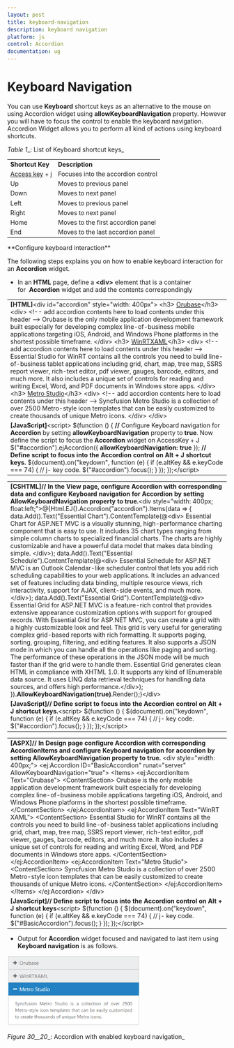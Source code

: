 ```yaml
---
layout: post
title: keyboard-navigation
description: keyboard navigation
platform: js
control: Accordion 
documentation: ug
---
```


# Keyboard Navigation

You can use **Keyboard** shortcut keys as an alternative to the mouse on using Accordion widget using **allowKeyboardNavigation** property. However you will have to focus the control to enable the keyboard navigation. Accordion Widget allows you to perform all kind of actions using keyboard shortcuts.

_Table_ _1__: List of Keyboard shortcut keys_

<table>
<tr>
<td>
<b>Shortcut Key</b></td><td>
<b>Description</b></td></tr>
<tr>
<td>
<a href=http://en.wikipedia.org/wiki/Access_key>Access key</a> + j	</td><td>
Focuses into the accordion control</td></tr>
<tr>
<td>
Up</td><td>
Moves to previous panel</td></tr>
<tr>
<td>
Down</td><td>
Moves to next panel</td></tr>
<tr>
<td>
Left</td><td>
Moves to previous panel</td></tr>
<tr>
<td>
Right</td><td>
Moves to next panel</td></tr>
<tr>
<td>
Home</td><td>
Moves to the first accordion panel</td></tr>
<tr>
<td>
End</td><td>
Moves to the last accordion panel</td></tr>
</table>
**Configure keyboard interaction**

The following steps explains you on how to enable keyboard interaction for an **Accordion** widget.

* In an **HTML** page, define a **&lt;div&gt;** element that is a container for  **Accordion** widget and add the contents correspondingly



<table>
<tr>
<td>
<b>[HTML]</b>&lt;div id="accordion" style="width: 400px"&gt;     &lt;h3&gt;          <a href="#">Orubase</a>&lt;/h3&gt;      &lt;div&gt;  &lt;!-- add accordion contents here to load contents under this header --&gt;          Orubase is the only mobile application development framework built especially for developing complex line-of-business mobile applications targeting iOS, Android, and Windows Phone platforms in the shortest possible timeframe.    &lt;/div&gt;      &lt;h3&gt;           <a href="#">WinRTXAML</a>&lt;/h3&gt;       &lt;div&gt;  &lt;!-- add accordion contents here to load contents under this header --&gt;        Essential Studio for WinRT contains all the controls you need to build line-of-business tablet applications including grid, chart, map, tree map, SSRS report viewer, rich-text editor, pdf viewer, gauges, barcode, editors, and much more. It also includes a unique set of controls for reading and writing Excel, Word, and PDF documents in Windows store apps.           &lt;/div&gt;            &lt;h3&gt;             <a href="#">Metro Studio</a>&lt;/h3&gt;     &lt;div&gt;  &lt;!-- add accordion contents here to load contents under this header --&gt;           Syncfusion Metro Studio is a collection of over 2500 Metro-style icon templates that can be easily customized to create thousands of unique Metro icons.                          &lt;/div&gt;                         &lt;/div&gt;</td></tr>
<tr>
<td>
<b>[JavaScript]</b>&lt;script&gt;    $(function () {        <b>//</b> Configure Keyboard navigation for <b>Accordion</b> by setting <b>allowKeyboardNavigation</b> property to <b>true</b>. Now define the script to focus the <b>Accordion</b> widget on AccessKey + J        $("#accordion").ejAccordion({          <b>allowKeyboardNavigation: true</b>       });      <b>// Define script to focus into the Accordion control on Alt + J shortcut keys.</b>        $(document).on("keydown", function (e) {            if (e.altKey && e.keyCode === 74) { // j- key code.                $("#accordion").focus();            }        });    });&lt;/script&gt;</td></tr>
</table>


<table>
<tr>
<td>
<b>[CSHTML]</b><b>// In the View page, configure Accordion with corresponding data and configure Keyboard navigation for Accordion by setting AllowKeyboardNavigation property to true.</b>&lt;div style="width: 400px; float:left;"&gt;@{Html.EJ().Accordion("accordion").Items(data =>        {            data.Add().Text("Essential Chart").ContentTemplate(@&lt;div&gt;                Essential Chart for ASP.NET MVC is a visually stunning, high-performance charting component that is easy to use. It includes 35 chart types ranging from simple column charts to specialized financial charts. The charts are highly customizable and have a powerful data model that makes data binding simple.            &lt;/div&gt;);            data.Add().Text("Essential Schedule").ContentTemplate(@&lt;div&gt;                Essential Schedule for ASP.NET MVC is an Outlook Calendar-like scheduler control that lets you add rich scheduling capabilities to your web applications. It includes an advanced set of features including data binding, multiple resource views, rich interactivity, support for AJAX, client-side events, and much more.            &lt;/div&gt;);            data.Add().Text("Essential Grid").ContentTemplate(@&lt;div&gt;                Essential Grid for ASP.NET MVC is a feature-rich control that provides extensive appearance customization options with support for grouped records. With Essential Grid for ASP.NET MVC, you can create a grid with a highly customizable look and feel. This grid is very useful for generating complex grid-based reports with rich formatting. It supports paging, sorting, grouping, filtering, and editing features. It also supports a JSON mode in which you can handle all the operations like paging and sorting. The performance of these operations in the JSON mode will be much faster than if the grid were to handle them. Essential Grid generates clean HTML in compliance with XHTML 1.0. It supports any kind of IEnumerable data source. It uses LINQ data retrieval techniques for handling data sources, and offers high performance.&lt;/div&gt;);        }).<b>AllowKeyboardNavigation(true)</b>.Render();}&lt;/div&gt;</td></tr>
<tr>
<td>
<b>[JavaScript]</b><b>// Define script to focus into the Accordion control on Alt + J shortcut keys.</b>&lt;script&gt;    $(function () {        $(document).on("keydown", function (e) {            if (e.altKey && e.keyCode === 74) { // j- key code.                $("#accordion").focus();            }        });    });&lt;/script&gt;</td></tr>
</table>


<table>
<tr>
<td>
<b>[ASPX]</b><b>// In Design page configure Accordion with corresponding AccordionItems and configure Keyboard navigation for accordion by setting AllowKeyboardNavigation property to true. </b>&lt;div style="width: 400px;"&gt;    &lt;ej:Accordion ID="BasicAccordion" runat="server" AllowKeyboardNavigation="true"&gt;        &lt;Items&gt;            &lt;ej:AccordionItem Text="Orubase"&gt;                &lt;ContentSection&gt;                     Orubase is the only mobile application development framework built especially for developing complex line-of-business mobile applications targeting iOS, Android, and Windows Phone platforms in the shortest possible timeframe.                 &lt;/ContentSection&gt;            &lt;/ej:AccordionItem&gt;            &lt;ej:AccordionItem Text="WinRT XAML"&gt;                &lt;ContentSection&gt;                    Essential Studio for WinRT contains all the controls you need to build line-of-business tablet applications including grid, chart, map, tree map, SSRS report viewer, rich-text editor, pdf viewer, gauges, barcode, editors, and much more. It also includes a unique set of controls for reading and writing Excel, Word, and PDF documents in Windows store apps.                &lt;/ContentSection&gt;            &lt;/ej:AccordionItem&gt;            &lt;ej:AccordionItem Text="Metro Studio"&gt;                &lt;ContentSection&gt;                    Syncfusion Metro Studio is a collection of over 2500 Metro-style icon templates that can be easily customized to create thousands of unique Metro icons.                 &lt;/ContentSection&gt;            &lt;/ej:AccordionItem&gt;        &lt;/Items&gt;    &lt;/ej:Accordion&gt;    &lt;/div&gt;</td></tr>
<tr>
<td>
<b>[JavaScript]</b><b>// Define script to focus into the Accordion control on Alt + J shortcut keys</b>&lt;script&gt;    $(function () {            $(document).on("keydown", function (e) {                if (e.altKey && e.keyCode === 74) { // j- key code.                    $("#BasicAccordion").focus();                }            });        });&lt;/script&gt;</td></tr>
</table>


* Output for **Accordion** widget focused and navigated to last item using **Keyboard navigation** is as follows.



![](keyboard-navigation_images\keyboard-navigation_img1.png)

_Figure_ _30__20__: Accordion with enabled keyboard navigation_

